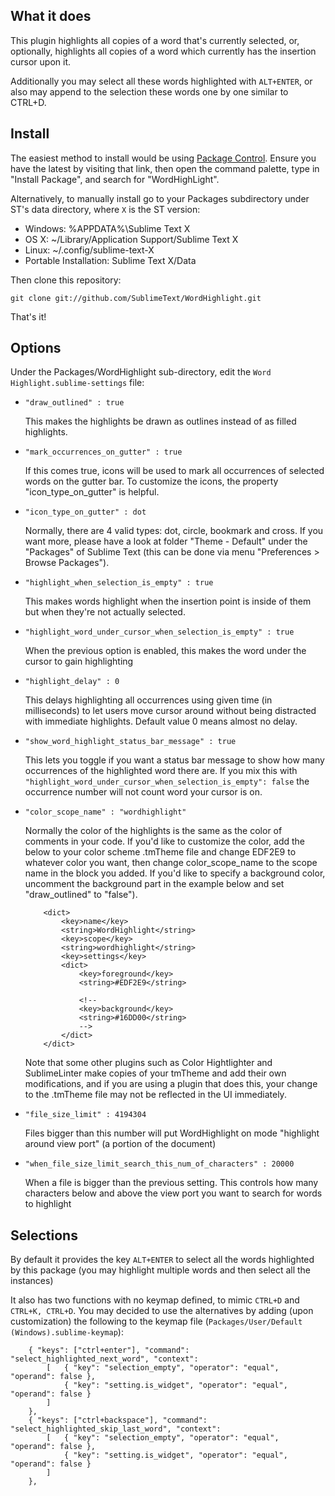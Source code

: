 What it does
------------

This plugin highlights all copies of a word that's currently selected, or,
optionally, highlights all copies of a word which currently has the insertion cursor upon it.

Additionally you may select all these words highlighted with `ALT+ENTER`, or also may append to the selection these words one by one similar to CTRL+D.

Install
-------

The easiest method to install would be using [Package Control](https://sublime.wbond.net/installation).
Ensure you have the latest by visiting that link, then open the command palette, type in
"Install Package", and search for "WordHighLight".

Alternatively, to manually install go to your Packages subdirectory under ST's data directory, where `X` is the ST version:

* Windows: %APPDATA%\Sublime Text X
* OS X: ~/Library/Application Support/Sublime Text X
* Linux: ~/.config/sublime-text-X
* Portable Installation: Sublime Text X/Data

Then clone this repository:

    git clone git://github.com/SublimeText/WordHighlight.git

That's it!

Options
-------

Under the Packages/WordHighlight sub-directory, edit the `Word Highlight.sublime-settings` file:

*	`"draw_outlined" : true`

	This makes the highlights be drawn as outlines instead of as filled
	highlights.
*	`"mark_occurrences_on_gutter" : true`

	If this comes true, icons will be used to mark all occurrences of selected words on the gutter bar.
	To customize the icons, the property "icon_type_on_gutter" is helpful.

*	`"icon_type_on_gutter" : dot`

	Normally, there are 4 valid types: dot, circle, bookmark and cross. If you want more, please
	have a look at folder "Theme - Default" under the "Packages" of Sublime Text (this can be done
    via menu "Preferences > Browse Packages").

*	`"highlight_when_selection_is_empty" : true`

	This makes words highlight when the insertion point is inside of them but when
	they're not actually selected.

*	`"highlight_word_under_cursor_when_selection_is_empty" : true`

	When the previous option is enabled, this makes the word under the cursor to gain highlighting

*	`"highlight_delay" : 0`

	This delays highlighting all occurrences using given time (in milliseconds) to let users move cursor
	around without being distracted with immediate highlights. Default value 0 means almost no delay.

*	`"show_word_highlight_status_bar_message" : true`

	This lets you toggle if you want a status bar message to show how many occurrences of the highlighted word there are.
	If you mix this with `"highlight_word_under_cursor_when_selection_is_empty": false` the occurrence number will not count word your cursor is on.

*	`"color_scope_name" : "wordhighlight"`

	Normally the color of the highlights is the same as the color of comments in
	your code. If you'd like to customize the color, add the below to your color
	scheme .tmTheme file and change EDF2E9 to whatever color you want, then change
	color_scope_name to the scope name in the block you added. If you'd like to
	specify a background color, uncomment the background part in the example below
	and set "draw_outlined" to "false").

			<dict>
				<key>name</key>
				<string>WordHighlight</string>
				<key>scope</key>
				<string>wordhighlight</string>
				<key>settings</key>
				<dict>
					<key>foreground</key>
					<string>#EDF2E9</string>

					<!--
					<key>background</key>
					<string>#16DD00</string>
					-->
				</dict>
			</dict>
			
	Note that some other plugins such as Color Hightlighter and SublimeLinter make copies
	of your tmTheme and add their own modifications, and if you are using a plugin that 
	does this, your change to the .tmTheme file may not be reflected in the UI immediately.

* `"file_size_limit" : 4194304`

	Files bigger than this number will put WordHighlight on mode "highlight around view port" (a portion of the document)

* `"when_file_size_limit_search_this_num_of_characters" : 20000`

	When a file is bigger than the previous setting. This controls how many characters below and above the  view port you want to search for words to highlight

Selections
-------

By default it provides the key `ALT+ENTER` to select all the words highlighted by this package (you may highlight multiple words and then select all the instances)

It also has two functions with no keymap defined, to mimic `CTRL+D` and `CTRL+K, CTRL+D`. You may decided to use the alternatives by adding (upon customization) the following to the keymap file (`Packages/User/Default (Windows).sublime-keymap`):

```
	{ "keys": ["ctrl+enter"], "command": "select_highlighted_next_word", "context":
		[	{ "key": "selection_empty", "operator": "equal", "operand": false },
			{ "key": "setting.is_widget", "operator": "equal", "operand": false }
		]
	},
	{ "keys": ["ctrl+backspace"], "command": "select_highlighted_skip_last_word", "context":
		[	{ "key": "selection_empty", "operator": "equal", "operand": false },
			{ "key": "setting.is_widget", "operator": "equal", "operand": false }
		]
	},
```
